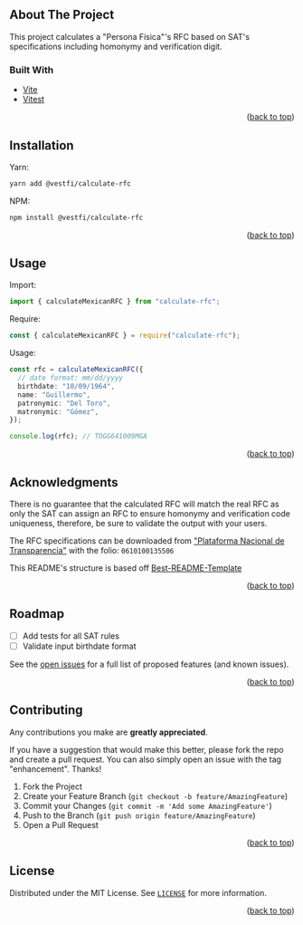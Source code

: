<div id="top"></div>

## About The Project

This project calculates a "Persona Física"'s RFC based on SAT's specifications including homonymy and verification digit.

### Built With

- [Vite](https://vitejs.dev/)
- [Vitest](https://vitest.dev/)

<p align="right">(<a href="#top">back to top</a>)</p>

## Installation

Yarn:

```sh
yarn add @vestfi/calculate-rfc
```

NPM:

```sh
npm install @vestfi/calculate-rfc
```

<p align="right">(<a href="#top">back to top</a>)</p>

## Usage

Import:

```ts
import { calculateMexicanRFC } from "calculate-rfc";
```

Require:

```ts
const { calculateMexicanRFC } = require("calculate-rfc");
```

Usage:

```ts
const rfc = calculateMexicanRFC({
  // date format: mm/dd/yyyy
  birthdate: "10/09/1964",
  name: "Guillermo",
  patronymic: "Del Toro",
  matronymic: "Gómez",
});

console.log(rfc); // TOGG641009MGA
```

<p align="right">(<a href="#top">back to top</a>)</p>

## Acknowledgments

There is no guarantee that the calculated RFC will match the real RFC as only the SAT can assign an RFC to ensure homonymy and verification code uniqueness, therefore, be sure to validate the output with your users.

The RFC specifications can be downloaded from ["Plataforma Nacional de Transparencia"](https://www.infomex.org.mx/gobiernofederal/moduloPublico/moduloPublico.action) with the folio: `0610100135506`

This README's structure is based off [Best-README-Template](https://github.com/othneildrew/Best-README-Template)

<p align="right">(<a href="#top">back to top</a>)</p>

## Roadmap

- [ ] Add tests for all SAT rules
- [ ] Validate input birthdate format

See the [open issues](https://github.com/vestfi/calculate-rfc/issues) for a full list of proposed features (and known issues).

<p align="right">(<a href="#top">back to top</a>)</p>

## Contributing

Any contributions you make are **greatly appreciated**.

If you have a suggestion that would make this better, please fork the repo and create a pull request. You can also simply open an issue with the tag "enhancement".
Thanks!

1. Fork the Project
2. Create your Feature Branch (`git checkout -b feature/AmazingFeature`)
3. Commit your Changes (`git commit -m 'Add some AmazingFeature'`)
4. Push to the Branch (`git push origin feature/AmazingFeature`)
5. Open a Pull Request

<p align="right">(<a href="#top">back to top</a>)</p>

## License

Distributed under the MIT License. See [`LICENSE`](https://github.com/vestfi/calculate-rfc/blob/main/LICENSE) for more information.

<p align="right">(<a href="#top">back to top</a>)</p>
